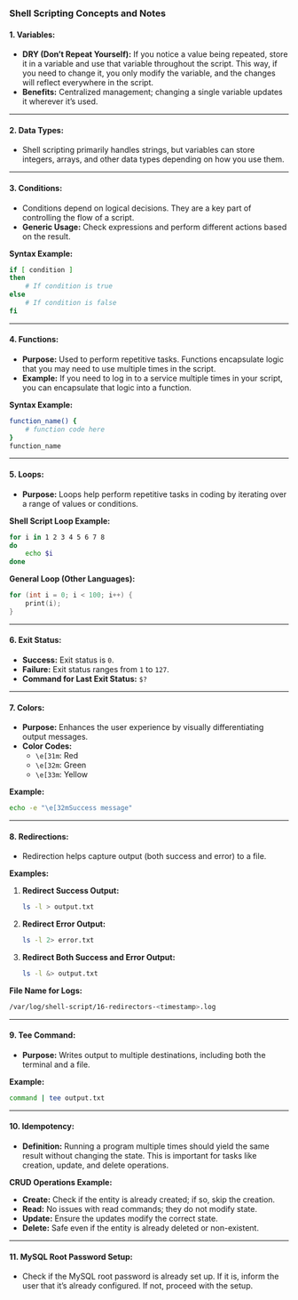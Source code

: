 ### Shell Scripting Concepts and Notes

#### 1. **Variables:**
- **DRY (Don’t Repeat Yourself):** If you notice a value being repeated, store it in a variable and use that variable throughout the script. This way, if you need to change it, you only modify the variable, and the changes will reflect everywhere in the script.
- **Benefits:** Centralized management; changing a single variable updates it wherever it’s used.

---

#### 2. **Data Types:**
- Shell scripting primarily handles strings, but variables can store integers, arrays, and other data types depending on how you use them.

---

#### 3. **Conditions:**
- Conditions depend on logical decisions. They are a key part of controlling the flow of a script.
- **Generic Usage:** Check expressions and perform different actions based on the result.
  
**Syntax Example:**
```bash
if [ condition ]
then
    # If condition is true
else
    # If condition is false
fi
```

---

#### 4. **Functions:**
- **Purpose:** Used to perform repetitive tasks. Functions encapsulate logic that you may need to use multiple times in the script.
- **Example:** If you need to log in to a service multiple times in your script, you can encapsulate that logic into a function.
  
**Syntax Example:**
```bash
function_name() {
    # function code here
}
function_name
```

---

#### 5. **Loops:**
- **Purpose:** Loops help perform repetitive tasks in coding by iterating over a range of values or conditions.

**Shell Script Loop Example:**
```bash
for i in 1 2 3 4 5 6 7 8
do
    echo $i
done
```

**General Loop (Other Languages):**
```c
for (int i = 0; i < 100; i++) {
    print(i);
}
```

---

#### 6. **Exit Status:**
- **Success:** Exit status is `0`.
- **Failure:** Exit status ranges from `1` to `127`.
- **Command for Last Exit Status:** `$?`

---

#### 7. **Colors:**
- **Purpose:** Enhances the user experience by visually differentiating output messages.
- **Color Codes:**
  - `\e[31m`: Red
  - `\e[32m`: Green
  - `\e[33m`: Yellow

**Example:**
```bash
echo -e "\e[32mSuccess message"
```

---

#### 8. **Redirections:**
- Redirection helps capture output (both success and error) to a file.
  
**Examples:**
1. **Redirect Success Output:**
   ```bash
   ls -l > output.txt
   ```
2. **Redirect Error Output:**
   ```bash
   ls -l 2> error.txt
   ```
3. **Redirect Both Success and Error Output:**
   ```bash
   ls -l &> output.txt
   ```

**File Name for Logs:**
```bash
/var/log/shell-script/16-redirectors-<timestamp>.log
```

---

#### 9. **Tee Command:**
- **Purpose:** Writes output to multiple destinations, including both the terminal and a file.
  
**Example:**
```bash
command | tee output.txt
```

---

#### 10. **Idempotency:**
- **Definition:** Running a program multiple times should yield the same result without changing the state. This is important for tasks like creation, update, and delete operations.

**CRUD Operations Example:**
- **Create:** Check if the entity is already created; if so, skip the creation.
- **Read:** No issues with read commands; they do not modify state.
- **Update:** Ensure the updates modify the correct state.
- **Delete:** Safe even if the entity is already deleted or non-existent.

---

#### 11. **MySQL Root Password Setup:**
- Check if the MySQL root password is already set up. If it is, inform the user that it’s already configured. If not, proceed with the setup.
